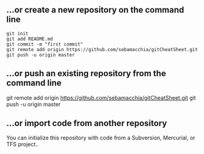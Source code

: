 ## …or create a new repository on the command line
```shell
git init
git add README.md
git commit -m "first commit"
git remote add origin https://github.com/sebamacchia/gitCheatSheet.git
git push -u origin master
```

## …or push an existing repository from the command line
git remote add origin https://github.com/sebamacchia/gitCheatSheet.git
git push -u origin master

## …or import code from another repository
You can initialize this repository with code from a Subversion, Mercurial, or TFS project..

